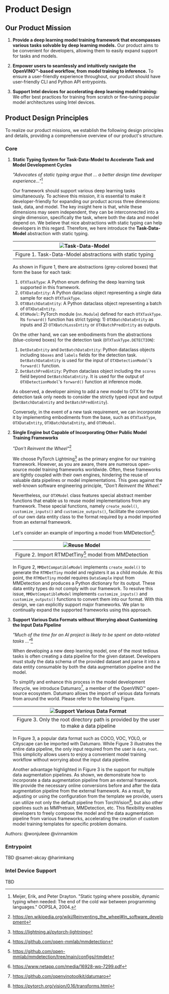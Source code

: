 # Product Design

## Our Product Mission

1. **Provide a deep learning model training framework that encompasses various tasks solvable by deep learning models.** Our product aims to be convenient for developers, allowing them to easily expand support for tasks and models.

2. **Empower users to seamlessly and intuitively navigate the OpenVINO™-based workflow, from model training to inference.** To ensure a user-friendly experience throughout, our product should have user-friendly CLI and Python API entrypoints.

3. **Support Intel devices for accelerating deep learning model training:** We offer best practices for training from scratch or fine-tuning popular model architectures using Intel devices.

## Product Design Principles

To realize our product missions, we establish the following design principles and details, providing a comprehensive overview of our product's structure.

### Core

1. **Static Typing System for Task-Data-Model to Accelerate Task and Model Development Cycles**

   _"Advocates of static typing argue that ... a better design time developer experience..."_[^1]

   Our framework should support various deep learning tasks simultaneously.
   To achieve this mission, it is essential to make it developer-friendly for expanding our product across three dimensions: task, data, and model.
   The key insight here is that, while these dimensions may seem independent, they can be interconnected into a single dimension, specifically the task, where both the data and model depend on.
   We believe that nice abstractions with static typing can help developers in this regard.
   Therefore, we here introduce the **Task-Data-Model** abstraction with static typing.

   | ![Task-Data-Model](./images/product_design/task_data_model.png) |
   | :-------------------------------------------------------------: |
   |    Figure 1. Task-Data-Model abstractions with static typing    |

   As shown in Figure 1, there are abstractions (grey-colored boxes) that form the base for each task:

   1. `OTXTaskType`: A Python enum defining the deep learning task supported in this framework.
   2. `OTXDataEntity`: A Python dataclass object representing a single data sample for each `OTXTaskType`.
   3. `OTXBatchDataEntity`: A Python dataclass object representing a batch of `OTXDataEntity`.
   4. `OTXModel`: PyTorch module (`nn.Module`) defined for each `OTXTaskType`.
      Its `forward()` function has strict typing: 1) `OTXBatchDataEntity` as inputs and 2) `OTXBatchLossEntity` or `OTXBatchPredEntity` as outputs.

   On the other hand, we can see embodiments from the abstractions (blue-colored boxes) for the detection task (`OTXTaskType.DETECTION`):

   1. `DetDataEntity` and `DetBatchDataEntity`: Python dataclass objects including `bboxes` and `labels` fields for the detection task.
      `DetBatchDataEntity` is used for the input of `OTXDetectionModel`'s `forward()` function.
   2. `DetBatchPredEntity`: Python dataclass object including the `scores` field beyond `DetBatchDataEntity`.
      It is used for the output of `OTXDetectionModel`'s `forward()` function at inference mode.

   As observed, a developer aiming to add a new model to OTX for the detection task only needs to consider the strictly typed input and output (`DetBatchDataEntity` and `DetBatchPredEntity`).

   Conversely, in the event of a new task requirement, we can incorporate it by implementing embodiments from the base, such as `OTXTaskType`, `OTXDataEntity`, `OTXBatchDataEntity`, and `OTXModel`.

2. **Single Engine but Capable of Incorporating Other Public Model Training Frameworks**

   _"Don't Reinvent the Wheel"_[^2]

   We choose PyTorch Lightning[^3] as the primary engine for our training framework.
   However, as you are aware, there are numerous open-source model training frameworks worldwide.
   Often, these frameworks are tightly coupled with their own engines, hindering the reuse of valuable data pipelines or model implementations.
   This goes against the well-known software engineering principle, _"Don't Reinvent the Wheel."_

   Nevertheless, our `OTXModel` class features special abstract member functions that enable us to reuse model implementations from any framework.
   These special functions, namely `create_model()`, `customize_inputs()` and `customize_outputs()`, facilitate the conversion of our own data entity class to the format required by a model imported from an external framework.

   Let's consider an example of importing a model from MMDetection[^4]:

   | ![Reuse Model](./images/product_design/reuse_model.png) |
   | :-----------------------------------------------------: |
   | Figure 2. Import RTMDetTiny[^5] model from MMDetection  |

   In Figure 2, `MMDetCompatibleModel` implements `create_model()` to generate the `RTMDetTiny` model and registers it as a child module.
   At this point, the `RTMDetTiny` model requires `DataSample` input from MMDetection and produces a Python dictionary for its output.
   These data entity types do not comply with our framework.
   To resolve this issue, `MMDetCompatibleModel` implements `customize_inputs()` and `customize_outputs()` functions to convert them into our format.
   With this design, we can explicitly support major frameworks. We plan to continually expand the supported frameworks using this approach.

3. **Support Various Data Formats without Worrying about Customizing the Input Data Pipeline**

   _"Much of the time for an AI project is likely to be spent on data-related tasks ..."_[^6]

   When developing a new deep learning model, one of the most tedious tasks is often creating a data pipeline for the given dataset.
   Developers must study the data schema of the provided dataset and parse it into a data entity consumable by both the data augmentation pipeline and the model.

   To simplify and enhance this process in the model development lifecycle, we introduce Datumaro[^7], a member of the OpenVINO™ open-source ecosystem.
   Datumaro allows the import of various data formats from around the world.
   Please refer to the following Figure.

   | ![Support Various Data Format](./images/product_design/support_various_data_format.png) |
   | :-------------------------------------------------------------------------------------: |
   | Figure 3. Only the root directory path is provided by the user to make a data pipeline  |

   In Figure 3, a popular data format such as COCO, VOC, YOLO, or Cityscape can be imported with Datumaro.
   While Figure 3 illustrates the entire data pipeline, the only input required from the user is `data_root`.
   This simplicity allows users to enjoy a convenient model training workflow without worrying about the input data pipeline.

   Another advantage highlighted in Figure 3 is the support for multiple data augmentation pipelines.
   As shown, we demonstrate how to incorporate a data augmentation pipeline from an external framework.
   We provide the necessary online conversions before and after the data augmentation pipeline from the external framework.
   As a result, by adjusting or using the configuration from the template we provide, users can utilize not only the default pipeline from TorchVision[^8], but also other pipelines such as MMPretrain, MMDetection, etc.
   This flexibility enables developers to freely compose the model and the data augmentation pipeline from various frameworks, accelerating the creation of custom model training templates for specific problem domains.

Authors: @wonjuleee @vinnamkim

### Entrypoint

TBD @samet-akcay @harimkang

### Intel Device Support

TBD

[^1]: Meijer, Erik, and Peter Drayton. "Static typing where possible, dynamic typing when needed: The end of the cold war between programming languages." OOPSLA, 2004.
[^2]: https://en.wikipedia.org/wiki/Reinventing_the_wheel#In_software_development
[^3]: https://lightning.ai/pytorch-lightning
[^4]: https://github.com/open-mmlab/mmdetection
[^5]: https://github.com/open-mmlab/mmdetection/tree/main/configs/rtmdet
[^6]: https://www.netapp.com/media/16928-wp-7299.pdf
[^7]: https://github.com/openvinotoolkit/datumaro
[^8]: https://pytorch.org/vision/0.16/transforms.html
